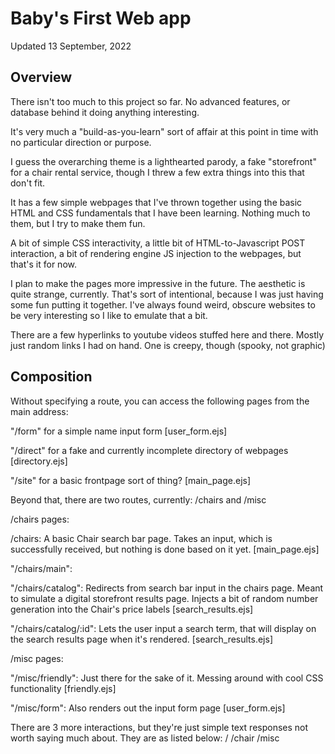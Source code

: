 # Baby's First Web app

Updated 13 September, 2022

## Overview

There isn't too much to this project so far. No advanced features, or database behind it doing anything interesting. 

It's very much a "build-as-you-learn" sort of affair at this point in time with no particular direction or purpose. 

I guess the overarching theme is a lighthearted parody, a fake "storefront" for a chair rental service, though I threw a few extra things into this that don't fit. 

It has a few simple webpages that I've thrown together using the basic HTML and CSS fundamentals that I have been learning. Nothing much to them, but I try to make them fun. 

A bit of simple CSS interactivity, a little bit of HTML-to-Javascript POST interaction, a bit of rendering engine JS injection to the webpages, but that's it for now. 

I plan to make the pages more impressive in the future. The aesthetic is quite strange, currently. That's sort of intentional, because I was just having
some fun putting it together. I've always found weird, obscure websites to be very interesting so I like to emulate that a bit.

There are a few hyperlinks to youtube videos stuffed here and there. Mostly just random links I had on hand. One is creepy, though (spooky, not graphic)

## Composition

Without specifying a route, you can access the following pages from the main address:

"/form" for a simple name input form [user_form.ejs]

"/direct" for a fake and currently incomplete directory of webpages [directory.ejs]

"/site" for a basic frontpage sort of thing? [main_page.ejs] 

Beyond that, there are two routes, currently: /chairs and /misc

/chairs pages:

/chairs: A basic Chair search bar page. Takes an input, which is successfully received, but nothing is done based on it yet. [main_page.ejs]

"/chairs/main":

"/chairs/catalog": Redirects from search bar input in the chairs page. Meant to simulate a digital storefront results page. Injects a bit of random number
generation into the Chair's price labels [search_results.ejs]

"/chairs/catalog/:id": Lets the user input a search term, that will display on the search results page when it's rendered. [search_results.ejs]

/misc pages:

"/misc/friendly": Just there for the sake of it. Messing around with cool CSS functionality [friendly.ejs] 

"/misc/form": Also renders out the input form page [user_form.ejs]

There are 3 more interactions, but they're just simple text responses not worth saying much about. They are as listed below:
/
/chair
/misc